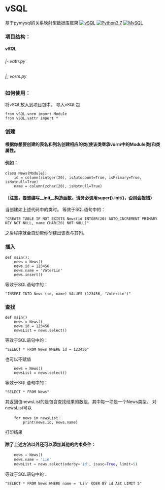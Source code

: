# vSQL
基于pymysql的关系映射型数据库框架
[![vSQL](https://github.com/VoterLin/vSQL)](https://github.com/VoterLin/vSQL/)
[![Python3.7](https://www.mysql.com)](https://pypi.python.org/pypi/pubnub/)
[![MySQL](https://www.python.org)](https://www.python.org)

### 项目结构：

##### vSQL
###### |- vattr.py
###### |_ vorm.py
    

### 如何使用：
  将vSQL放入到项目包中。
  导入vSQL包
```pyhton
from vSQL.vorm import Module
from vSQL.vattr import *
```
### 创建
####  根据你想要创建的表名和列名创建相应的类(使该类继承vorm中的Module类)和类属性。
####  例如：
```pyhton
class News(Module):
    id = column(zintger(20), isAutocount=True, isPrimary=True, isNotnull=True)
    name = column(zchar(20), isNotnull=True)
```
#### （注意，要想编写__init__构造函数，请务必调用super().__init__()，否则会报错）
当创建如上述代码中的类时。
等效于SQL语句中的：
```
"CREATE TABLE IF NOT EXISTS News(id INTGER(20) AUTO_INCREMENT PRIMARY KEY NOT NULL, name CHAR(20) NOT NULL)"
```
之后程序就会自动帮你创建出该表与其列。
### 插入
```pyhton
def main():
    news = News()
    news.id = 123456
    news.name = 'VoterLin'
    news.insert()
```
等效于SQL语句中的：
```
"INSERT INTO News (id, name) VALUES (123456, 'VoterLin')"
```
### 查找
```pyhton
def main()
    news = News()
    news.id = 123456
    newsList = news.select()
```
等效于SQL语句中的：
```
"SELECT * FROM News WHERE id = 123456"
```
也可以不赋值
```pyhton
    news = News()
    newsList = news.select()
```
等效于SQL语句中的：
```
"SELECT * FROM News"
```
其返回值newsList的是包含查找结果的数组，其中每一项是一个News类型。
对newsList可以
```pyhton
    for news in newsList：
        print(news.id, news.name)
```
打印结果
#### 除了上述方法以外还可以添加其他的约束条件：
```python
    news = News()
    news.name = 'Lin'
    newsList = news.select(oderby='id', isasc=True, limit=5)
```
等效于SQL语句中的：
```
"SELECT * FROM News WHERE name = 'Lin' ODER BY id ASC LIMIT 5"
```
